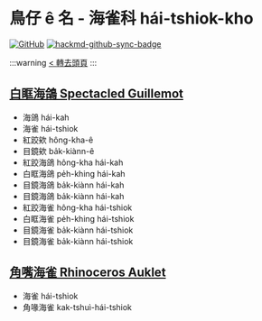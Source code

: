 # 鳥仔 ê 名 - 海雀科 hái-tshiok-kho

[![GitHub](https://img.shields.io/badge/GitHub-black?logo=github)](https://github.com/siansiansu/tsiau-a-e-mia)
[![hackmd-github-sync-badge](https://hackmd.io/r1BSYkjVQ8WZlXVfJsIOyw/badge)](https://hackmd.io/r1BSYkjVQ8WZlXVfJsIOyw)

:::warning
[< 轉去頭頁](https://hackmd.io/@siansiansu/Hy4VzNvha)
:::

## [白眶海鴿 Spectacled Guillemot](https://www.instagram.com/p/Ctno6QZRwtr/)

- 海鴿 hái-kah
- 海雀 hái-tshiok
- 紅跤欸 hông-kha-ê
- 目鏡欸 ba̍k-kiànn-ê
- 紅跤海鴿 hông-kha hái-kah
- 白眶海鴿 pe̍h-khing hái-kah
- 目鏡海鴿 ba̍k-kiànn hái-kah
- 目鏡海鴿 ba̍k-kiànn hái-kah
- 紅跤海雀 hông-kha hái-tshiok
- 白眶海雀 pe̍h-khing hái-tshiok
- 目鏡海雀 ba̍k-kiànn hái-tshiok
- 目鏡海雀 ba̍k-kiànn hái-tshiok

## [角嘴海雀 Rhinoceros Auklet](https://www.instagram.com/p/Csv-bySxiq4/)

- 海雀 hái-tshiok
- 角喙海雀 kak-tshuì-hái-tshiok